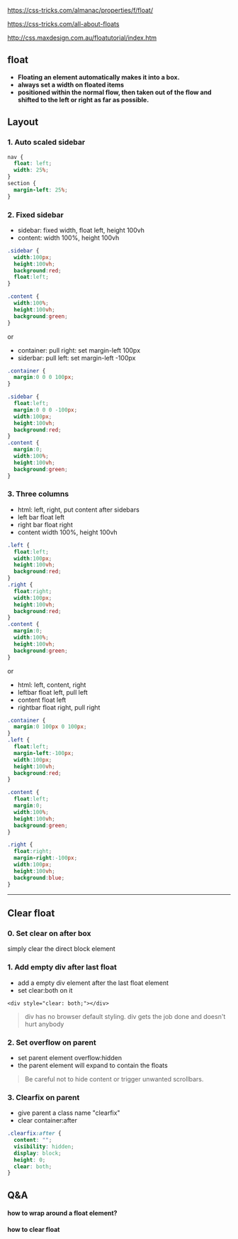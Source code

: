 https://css-tricks.com/almanac/properties/f/float/

https://css-tricks.com/all-about-floats

http://css.maxdesign.com.au/floatutorial/index.htm

## float

- **Floating an element automatically makes it into a box.**
- **always set a width on floated items** 
- **positioned within the normal flow, then taken out of the flow and shifted to the left or right as far as possible.**


## Layout

### 1. Auto scaled sidebar

```css
nav {
  float: left;
  width: 25%;
}
section {
  margin-left: 25%;
}
```


### 2. Fixed sidebar

- sidebar: fixed width, float left, height 100vh
- content: width 100%, height 100vh

```css
.sidebar {
  width:100px;
  height:100vh;
  background:red;
  float:left;
}

.content {
  width:100%;
  height:100vh;
  background:green;
}
```
or

- container: pull right: set margin-left 100px
- siderbar: pull left: set margin-left -100px

```css
.container {
  margin:0 0 0 100px;
}

.sidebar {
  float:left;
  margin:0 0 0 -100px;
  width:100px;
  height:100vh;
  background:red;
}
.content {
  margin:0;
  width:100%;
  height:100vh;
  background:green;
}
```

### 3. Three columns

- html: left, right, put content after sidebars
- left bar float left
- right bar float right
- content width 100%, height 100vh

```css
.left {
  float:left;
  width:100px;
  height:100vh;
  background:red;
}
.right {
  float:right;
  width:100px;
  height:100vh;
  background:red;
}
.content {
  margin:0;
  width:100%;
  height:100vh;
  background:green;
}
```

or

- html: left, content, right
- leftbar float left, pull left
- content float left
- rightbar float right, pull right

```css
.container {
  margin:0 100px 0 100px;
}
.left {
  float:left;
  margin-left:-100px;
  width:100px;
  height:100vh;
  background:red;
}

.content {
  float:left;
  margin:0;
  width:100%;
  height:100vh;
  background:green;
}

.right {
  float:right;
  margin-right:-100px;
  width:100px;
  height:100vh;
  background:blue;
}
```

----

## Clear float

### 0. Set clear on after box

simply clear the direct block element

### 1. Add empty div after last float
- add a empty div element after the last float element
- set clear:both on it

`<div style="clear: both;"></div>`

> div has no browser default styling. div gets the job done and doesn't hurt anybody

### 2. Set overflow on parent

- set parent element overflow:hidden
- the parent element will expand to contain the floats

> Be careful not to hide content or trigger unwanted scrollbars.

### 3. Clearfix on parent
- give parent a class name "clearfix"
- clear container:after 

```css
.clearfix:after { 
  content: "";
  visibility: hidden;
  display: block;
  height: 0;
  clear: both;
}
```

## Q&A

#### how to wrap around a float element?


#### how to clear float




